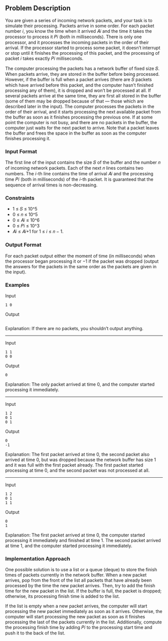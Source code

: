 ## Problem Description

You are given a series of incoming network packets, and your task is to simulate their processing. Packets arrive in some order. For each packet number 𝑖, you know the time when it arrived 𝐴𝑖 and the time it takes the processor to process it 𝑃𝑖 (both in milliseconds). There is only one processor, and it processes the incoming packets in the order of their arrival. If the processor started to process some packet, it doesn’t interrupt or stop until it finishes the processing of this packet, and the processing of packet 𝑖 takes exactly 𝑃𝑖 milliseconds.

The computer processing the packets has a network buffer of fixed size 𝑆. When packets arrive, they are stored in the buffer before being processed. However, if the buffer is full when a packet arrives (there are 𝑆 packets which have arrived before this packet, and the computer hasn’t finished processing any of them), it is dropped and won’t be processed at all. If several packets arrive at the same time, they are first all stored in the buffer (some of them may be dropped because of that — those which are described later in the input). The computer processes the packets in the order of their arrival, and it starts processing the next available packet from the buffer as soon as it finishes processing the previous one. If at some point the computer is not busy, and there are no packets in the buffer, the computer just waits for the next packet to arrive. Note that a packet leaves the buffer and frees the space in the buffer as soon as the computer finishes processing it.

### Input Format

The first line of the input contains the size 𝑆 of the buffer and the number 𝑛 of incoming network packets. Each of the next 𝑛 lines contains two numbers. The 𝑖-th line contains the time of arrival 𝐴𝑖 and the processing time 𝑃𝑖 (both in milliseconds) of the 𝑖-th packet. It is guaranteed that the sequence of arrival times is non-decreasing.

### Constraints

- 1 ≤ 𝑆 ≤ 10^5
- 0 ≤ 𝑛 ≤ 10^5
- 0 ≤ 𝐴𝑖 ≤ 10^6
- 0 ≤ 𝑃𝑖 ≤ 10^3
- 𝐴𝑖 ≤ 𝐴𝑖+1 for 1 ≤ 𝑖 ≤ 𝑛 − 1.

### Output Format

For each packet output either the moment of time (in milliseconds) when the processor began processing it or −1 if the packet was dropped (output the answers for the packets in the same order as the packets are given in the input).

### Examples

Input
```
1 0
```

Output
```
```

Explanation: If there are no packets, you shouldn’t output anything.

---

Input
```
1 1
0 0
```

Output
```
0
```

Explanation: The only packet arrived at time 0, and the computer started processing it immediately.

---

Input
```
1 2
0 1
0 1
```

Output
```
0
-1
```

Explanation: The first packet arrived at time 0, the second packet also arrived at time 0, but was dropped because the network buffer has size 1 and it was full with the first packet already. The first packet started processing at time 0, and the second packet was not processed at all.

---

Input
```
1 2
0 1
1 1
```

Output
```
0
1
```

Explanation: The first packet arrived at time 0, the computer started processing it immediately and finished at time 1. The second packet arrived at time 1, and the computer started processing it immediately.

### Implementation Approach

One possible solution is to use a list or a queue (deque) to store the finish times of packets currently in the network buffer. When a new packet arrives, pop from the front of the list all packets that have already been processed by the time the new packet arrives. Then, try to add the finish time for the new packet in the list. If the buffer is full, the packet is dropped; otherwise, its processing finish time is added to the list.

If the list is empty when a new packet arrives, the computer will start processing the new packet immediately as soon as it arrives. Otherwise, the computer will start processing the new packet as soon as it finishes processing the last of the packets currently in the list. Additionally, compute the processing finish time by adding 𝑃𝑖 to the processing start time and push it to the back of the list.